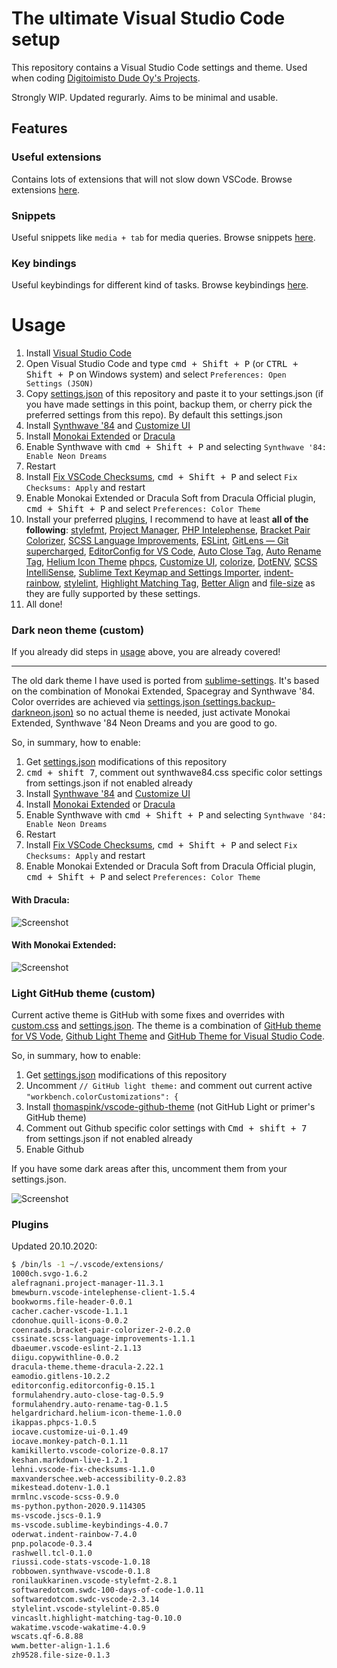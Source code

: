 # The ultimate Visual Studio Code setup

This repository contains a Visual Studio Code settings and theme.
Used when coding [Digitoimisto Dude Oy's Projects](https://github.com/digitoimistodude).

Strongly WIP.
Updated regurarly.
Aims to be minimal and usable.

## Features

### Useful extensions

Contains lots of extensions that will not slow down VSCode. Browse extensions [here](https://github.com/ronilaukkarinen/vscode-settings/tree/master/.vscode/extensions).

### Snippets

Useful snippets like `media + tab` for media queries. Browse snippets [here](https://github.com/ronilaukkarinen/vscode-settings/tree/master/snippets).

### Key bindings

Useful keybindings for different kind of tasks. Browse keybindings [here](https://github.com/ronilaukkarinen/vscode-settings/blob/master/keybindings.json).

# Usage

1. Install [Visual Studio Code](https://code.visualstudio.com/)
2. Open Visual Studio Code and type <kbd>cmd + Shift + P</kbd> (or <kbd>CTRL + Shift + P</kbd> on Windows system) and select `Preferences: Open Settings (JSON)`
3. Copy [settings.json](https://raw.githubusercontent.com/ronilaukkarinen/vscode-settings/master/settings.json) of this repository and paste it to your settings.json (if you have made settings in this point, backup them, or cherry pick the preferred settings from this repo). By default this settings.json
4. Install [Synthwave '84](https://marketplace.visualstudio.com/items?itemName=RobbOwen.synthwave-vscode) and [Customize UI](https://marketplace.visualstudio.com/items?itemName=iocave.customize-ui)
5. Install [Monokai Extended](https://marketplace.visualstudio.com/items?itemName=SuperPaintman.monokai-extended) or [Dracula](https://marketplace.visualstudio.com/items?itemName=dracula-theme.theme-dracula)
6. Enable Synthwave with <kbd>cmd + Shift + P</kbd> and selecting `Synthwave '84: Enable Neon Dreams`
7. Restart
8. Install [Fix VSCode Checksums](https://marketplace.visualstudio.com/items?itemName=lehni.vscode-fix-checksums), <kbd>cmd + Shift + P</kbd> and select `Fix Checksums: Apply` and restart
9. Enable Monokai Extended or Dracula Soft from Dracula Official plugin, <kbd>cmd + Shift + P</kbd> and select `Preferences: Color Theme`
10. Install your preferred [plugins](#plugins), I recommend to have at least **all of the following**: [stylefmt](https://marketplace.visualstudio.com/items?itemName=ronilaukkarinen.vscode-stylefmt), [Project Manager](https://marketplace.visualstudio.com/items?itemName=alefragnani.project-manager), [PHP Intelephense](https://marketplace.visualstudio.com/items?itemName=bmewburn.vscode-intelephense-client), [Bracket Pair Colorizer](https://marketplace.visualstudio.com/items?itemName=coenraads.bracket-pair-colorizer), [SCSS Language Improvements](https://marketplace.visualstudio.com/items?itemName=cssinate.scss-language-improvements), [ESLint](https://marketplace.visualstudio.com/items?itemName=dbaeumer.vscode-eslint), [GitLens — Git supercharged](https://marketplace.visualstudio.com/items?itemName=eamodio.gitlens), [EditorConfig for VS Code](https://marketplace.visualstudio.com/items?itemName=EditorConfig.EditorConfig), [Auto Close Tag](https://marketplace.visualstudio.com/items?itemName=formulahendry.auto-close-tag), [Auto Rename Tag](https://marketplace.visualstudio.com/items?itemName=formulahendry.auto-rename-tag), [Helium Icon Theme](https://marketplace.visualstudio.com/items?itemName=helgardrichard.helium-icon-theme) [phpcs](https://marketplace.visualstudio.com/items?itemName=ikappas.phpcs), [Customize UI](https://marketplace.visualstudio.com/items?itemName=iocave.customize-ui), [colorize](https://marketplace.visualstudio.com/items?itemName=kamikillerto.vscode-colorize), [DotENV](https://marketplace.visualstudio.com/items?itemName=mikestead.dotenv), [SCSS IntelliSense](https://marketplace.visualstudio.com/items?itemName=mrmlnc.vscode-scss), [Sublime Text Keymap and Settings Importer](https://marketplace.visualstudio.com/items?itemName=ms-vscode.sublime-keybindings), [indent-rainbow](https://marketplace.visualstudio.com/items?itemName=oderwat.indent-rainbow), [stylelint](https://marketplace.visualstudio.com/items?itemName=stylelint.vscode-stylelint), [Highlight Matching Tag](https://marketplace.visualstudio.com/items?itemName=vincaslt.highlight-matching-tag), [Better Align](https://marketplace.visualstudio.com/items?itemName=wwm.better-align) and [file-size](https://marketplace.visualstudio.com/items?itemName=zh9528.file-size) as they are fully supported by these settings.
10. All done!

### Dark neon theme (custom)

If you already did steps in [usage](#usage) above, you are already covered!

--- 

The old dark theme I have used is ported from [sublime-settings](https://github.com/digitoimistodude/sublime-settings). It's based on the combination of Monokai Extended, Spacegray and Synthwave '84. Color overrides are achieved via [settings.json (settings.backup-darkneon.json)](https://github.com/ronilaukkarinen/vscode-settings/blob/master/settings.backup-darkneon.json) so no actual theme is needed, just activate Monokai Extended, Synthwave '84 Neon Dreams and you are good to go.

So, in summary, how to enable:

1. Get [settings.json](https://raw.githubusercontent.com/ronilaukkarinen/vscode-settings/master/settings.json) modifications of this repository
2. <kbd>cmd + shift 7</kbd>, comment out synthwave84.css specific color settings from settings.json if not enabled already
3. Install [Synthwave '84](https://marketplace.visualstudio.com/items?itemName=RobbOwen.synthwave-vscode) and [Customize UI](https://marketplace.visualstudio.com/items?itemName=iocave.customize-ui)
4. Install [Monokai Extended](https://marketplace.visualstudio.com/items?itemName=SuperPaintman.monokai-extended) or [Dracula](https://marketplace.visualstudio.com/items?itemName=dracula-theme.theme-dracula)
5. Enable Synthwave with <kbd>cmd + Shift + P</kbd> and selecting `Synthwave '84: Enable Neon Dreams`
6. Restart
7. Install [Fix VSCode Checksums](https://marketplace.visualstudio.com/items?itemName=lehni.vscode-fix-checksums), <kbd>cmd + Shift + P</kbd> and select `Fix Checksums: Apply` and restart
8. Enable Monokai Extended or Dracula Soft from Dracula Official plugin, <kbd>cmd + Shift + P</kbd> and select `Preferences: Color Theme`

#### With Dracula:
![Screenshot](https://i.imgur.com/yim4rNQ.png "Screenshot")

#### With Monokai Extended:
![Screenshot](https://i.imgur.com/8m8ESKo.png "Screenshot")

### Light GitHub theme (custom)

Current active theme is GitHub with some fixes and overrides with [custom.css](https://github.com/ronilaukkarinen/vscode-settings/blob/master/custom.css) and [settings.json](https://github.com/ronilaukkarinen/vscode-settings/blob/master/settings.json). The theme is a combination of [GitHub theme for VS Vode](https://github.com/primer/github-vscode-theme), [Github Light Theme](https://github.com/chuling/vscode-theme-github-light) and [GitHub Theme for Visual Studio Code](https://github.com/thomaspink/vscode-github-theme).

So, in summary, how to enable:

1. Get [settings.json](https://raw.githubusercontent.com/ronilaukkarinen/vscode-settings/master/settings.json) modifications of this repository
2. Uncomment `// GitHub light theme:` and comment out current active `"workbench.colorCustomizations": {`
3. Install [thomaspink/vscode-github-theme](https://github.com/thomaspink/vscode-github-theme) (not GitHub Light or primer's GitHub theme)
4. Comment out Github specific color settings with <kbd>Cmd + shift + 7</kbd> from settings.json if not enabled already
5. Enable Github

If you have some dark areas after this, uncomment them from your settings.json.

![Screenshot](https://i.imgur.com/X7NYkhm.png "Screenshot")

### Plugins

Updated 20.10.2020:

``` bash
$ /bin/ls -1 ~/.vscode/extensions/
1000ch.svgo-1.6.2
alefragnani.project-manager-11.3.1
bmewburn.vscode-intelephense-client-1.5.4
bookworms.file-header-0.0.1
cacher.cacher-vscode-1.1.1
cdonohue.quill-icons-0.0.2
coenraads.bracket-pair-colorizer-2-0.2.0
cssinate.scss-language-improvements-1.1.1
dbaeumer.vscode-eslint-2.1.13
diigu.copywithline-0.0.2
dracula-theme.theme-dracula-2.22.1
eamodio.gitlens-10.2.2
editorconfig.editorconfig-0.15.1
formulahendry.auto-close-tag-0.5.9
formulahendry.auto-rename-tag-0.1.5
helgardrichard.helium-icon-theme-1.0.0
ikappas.phpcs-1.0.5
iocave.customize-ui-0.1.49
iocave.monkey-patch-0.1.11
kamikillerto.vscode-colorize-0.8.17
keshan.markdown-live-1.2.1
lehni.vscode-fix-checksums-1.1.0
maxvanderschee.web-accessibility-0.2.83
mikestead.dotenv-1.0.1
mrmlnc.vscode-scss-0.9.0
ms-python.python-2020.9.114305
ms-vscode.jscs-0.1.9
ms-vscode.sublime-keybindings-4.0.7
oderwat.indent-rainbow-7.4.0
pnp.polacode-0.3.4
rashwell.tcl-0.1.0
riussi.code-stats-vscode-1.0.18
robbowen.synthwave-vscode-0.1.8
ronilaukkarinen.vscode-stylefmt-2.8.1
softwaredotcom.swdc-100-days-of-code-1.0.11
softwaredotcom.swdc-vscode-2.3.14
stylelint.vscode-stylelint-0.85.0
vincaslt.highlight-matching-tag-0.10.0
wakatime.vscode-wakatime-4.0.9
wscats.qf-6.8.88
wwm.better-align-1.1.6
zh9528.file-size-0.1.3
```